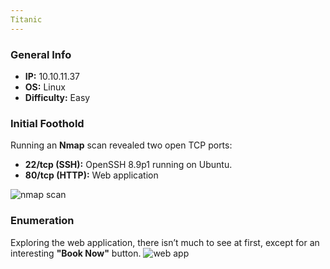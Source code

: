 ```yaml
---
Titanic 
---
```

### General Info

- **IP:** 10.10.11.37
- **OS:** Linux
- **Difficulty:** Easy


### Initial Foothold
Running an **Nmap** scan revealed two open TCP ports:
- **22/tcp (SSH):** OpenSSH 8.9p1 running on Ubuntu.
- **80/tcp (HTTP):** Web application

![nmap scan](https://github.com/J4ck3lXploit/HTB-writeups/blob/main/Images/Screenshot%202025-02-17%20132816.png)


### Enumeration
Exploring the web application, there isn’t much to see at first, except for an interesting **"Book Now"** button.
![web app](https://github.com/J4ck3lXploit/HTB-writeups/blob/main/Images/Screenshot%202025-02-17%20132927.png)
